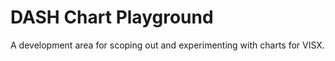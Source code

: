 # DASH Chart Playground

A development area for scoping out and experimenting with charts for VISX. 




